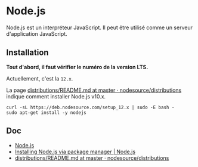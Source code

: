 # Node.js

Node.js est un interpréteur JavaScript.
Il peut être utilisé comme un serveur d'application JavaScript.

## Installation

**Tout d'abord, il faut vérifier le numéro de la version LTS.**

Actuellement, c'est la `12.x`.

La page [distributions/README.md at master · nodesource/distributions](https://github.com/nodesource/distributions/blob/master/README.md#debinstall) indique comment installer Node.js v10.x.

    curl -sL https://deb.nodesource.com/setup_12.x | sudo -E bash -
    sudo apt-get install -y nodejs

## Doc

- [Node.js](https://nodejs.org/en/)
- [Installing Node.js via package manager | Node.js](https://nodejs.org/en/download/package-manager/#debian-and-ubuntu-based-linux-distributions-enterprise-linux-fedora-and-snap-packages)
- [distributions/README.md at master · nodesource/distributions](https://github.com/nodesource/distributions/blob/master/README.md#debinstall)


